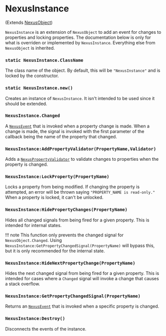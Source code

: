 # NexusInstance
(Extends [NexusObject](nexusobject.md))

`NexusInstance` is an extension of `NexusObject` to add
an event for changes to properties and locking properties.
The documentation below is only for what is overriden or
implemented by `NexusInstance`. Everything else from
`NexusObject` is inherited.

### `static NexusInstance.ClassName`
The class name of the object. By default, this will
be `"NexusInstance"` and is locked by the constructor.

### `static NexusInstance.new()`
Creates an instance of `NexusInstance`. It isn't intended
to be used since it should be extended.

### `NexusInstance.Changed`
A [`NexusEvent`](event/nexusevent.md) that is invoked when a property
change is made. When a change is made, the signal is
invoked with the first parameter of the callback being
the name of the property that changed.

### `NexusInstance:AddPropertyValidator(PropertyName,Validator)`
Adds a [`NexusPropertyValidator`](propertyvalidator/nexuspropertyvalidator.md)
to validate changes to properties when the property is changed.

### `NexusInstance:LockProperty(PropertyName)`
Locks a property from being modified. If changing the property
is attempted, an error will be thrown saying `"PROPERTY_NAME is read-only."`
When a property is locked, it can't be unlocked.

### `NexusInstance:HidePropertyChanges(PropertyName)`
Hides all changed signals from being fired for a given
property. This is intended for internal states.

!!! note
    This function only prevents the changed signal for
    `NexusObject.Changed`. Using `NexusInstance:GetPropertyChangedSignal(PropertyName)`
    will bypass this, but it is only recommended for the
    internal state.

### `NexusInstance:HideNextPropertyChange(PropertyName)`
Hides the next changed signal from being fired for a given 
property. This is intended for cases where a `Changed`
signal will invoke a change that causes a stack overflow.

### `NexusInstance:GetPropertyChangedSignal(PropertyName)`
Returns an [`NexusEvent`](event/nexusevent.md) that is invoked
when a specific property is changed.

### `NexusInstance:Destroy()`
Disconnects the events of the instance.